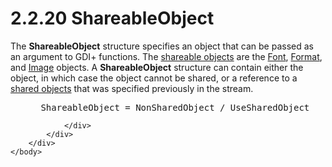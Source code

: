 <html dir="LTR" xmlns:mshelp="http://msdn.microsoft.com/mshelp" xmlns:ddue="http://ddue.schemas.microsoft.com/authoring/2003/5" xmlns:xlink="http://www.w3.org/1999/xlink" xmlns:tool="http://www.microsoft.com/tooltip">
    <head>
        <meta http-equiv="Content-Type" content="text/html; CHARSET=utf-8"></meta>
        <meta name="save" content="history"></meta>
        <title>2.2.20 ShareableObject</title>
        <xml>
            <mshelp:toctitle title="2.2.20 ShareableObject"></mshelp:toctitle>
            <mshelp:rltitle title="[MS-RGDI]: ShareableObject"></mshelp:rltitle>
            <mshelp:keyword index="A" term="55aa3259-66cd-4c39-9102-e056659e5a9a"></mshelp:keyword>
            <mshelp:attr name="DCSext.ContentType" value="open specification"></mshelp:attr>
            <mshelp:attr name="AssetID" value="55aa3259-66cd-4c39-9102-e056659e5a9a"></mshelp:attr>
            <mshelp:attr name="TopicType" value="kbRef"></mshelp:attr>
            <mshelp:attr name="DCSext.Title" value="[MS-RGDI]: ShareableObject" />
        </xml>
    </head>
    <body>
        <div id="header">
            <h1 class="heading">2.2.20 ShareableObject</h1>
        </div>
        <div id="mainSection">
            <div id="mainBody">
                <div id="allHistory" class="saveHistory"></div>
                <div id="sectionSection0" class="section" name="collapseableSection">
                    

<p>The <b>ShareableObject</b> structure specifies an object
that can be passed as an argument to GDI+ functions. The <a href="557e6223-9107-4be3-9f7c-b83beb5d16fc.md#gt_9fe00c12-b250-4090-adf0-10e296366ce2">shareable objects</a> are the <a href="ebbd0c06-4c68-4335-897e-577737d21387.md">Font</a>, <a href="e00f31f3-41c5-47e7-a902-d2e533892727.md">Format</a>, and <a href="b56dd4fa-9cc1-4355-9d13-cbd52f9f3b83.md">Image</a> objects. A <b>ShareableObject</b>
structure can contain either the object, in which case the object cannot be
shared, or a reference to a <a href="557e6223-9107-4be3-9f7c-b83beb5d16fc.md#gt_dd28a39f-3fcb-41fc-810a-f64a77573327">shared
objects</a> that was specified previously in the stream.</p>

<dl>
<dd>
<div><pre> ShareableObject = NonSharedObject / UseSharedObject
</pre></div>
</dd></dl>


                </div>
            </div>
        </div>
    </body>
</html>